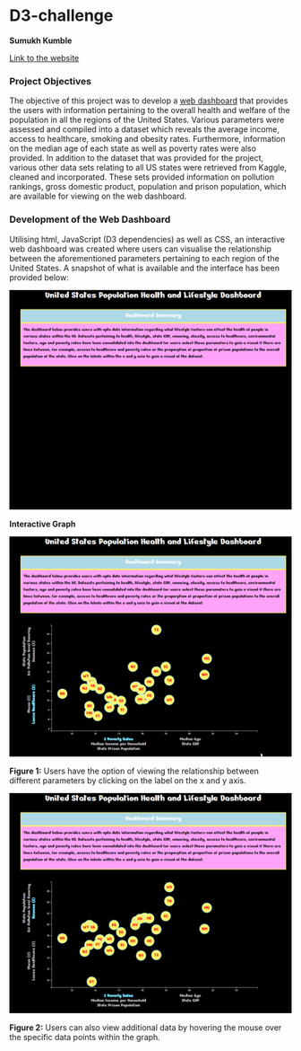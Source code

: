 # D3-challenge

**Sumukh Kumble**

[Link to the website](https://skumble27.github.io/D3-challenge/)

### Project Objectives

The objective of this project was to develop a [web dashboard](https://skumble27.github.io/D3-challenge/) that provides the users with information pertaining to the overall health and welfare of the population in all the regions of the United States. Various parameters were assessed and compiled into a dataset which reveals the average income, access to healthcare, smoking and obesity rates. Furthermore, information on the median age of each state as well as poverty rates were also provided. In addition to the dataset that was provided for the project, various other data sets relating to all US states were retrieved from Kaggle, cleaned and incorporated. These sets provided information on pollution rankings, gross domestic product, population and prison population, which are available for viewing on the web dashboard.  

### Development of the Web Dashboard

Utilising html, JavaScript (D3 dependencies) as well as CSS, an interactive web dashboard was created where users can visualise the relationship between the aforementioned parameters pertaining to each region of the United States. A snapshot of what is available and the interface has been provided below:

![Screenshot1](https://raw.githubusercontent.com/skumble27/D3-challenge/main/images/1ScreenShot.gif)



**Interactive Graph**

![Screenshot2](https://raw.githubusercontent.com/skumble27/D3-challenge/main/images/2ScreenShot.gif)

**Figure 1:** Users have the option of viewing the relationship between different parameters by clicking on the label on the x and y axis.

![Screenshot3](https://raw.githubusercontent.com/skumble27/D3-challenge/main/images/3ScreenShot.gif)

**Figure 2:** Users can also view additional data by hovering the mouse over the specific data points within the graph.

